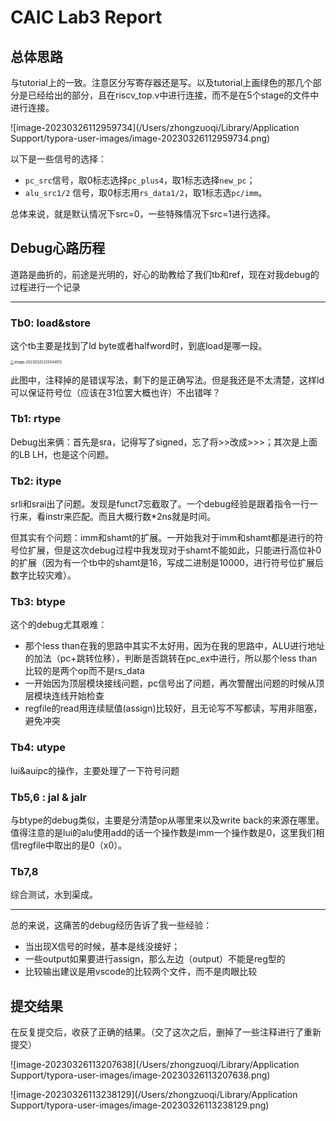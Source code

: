 # CAIC Lab3 Report

## 总体思路

与tutorial上的一致。注意区分写寄存器还是写。以及tutorial上画绿色的那几个部分是已经给出的部分，且在riscv_top.v中进行连接，而不是在5个stage的文件中进行连接。

![image-20230326112959734](/Users/zhongzuoqi/Library/Application Support/typora-user-images/image-20230326112959734.png)

以下是一些信号的选择：

- `pc_src`信号，取0标志选择`pc_plus4`，取1标志选择`new_pc`；
- `alu_src1/2` 信号，取0标志用`rs_data1/2`，取1标志选`pc/imm`。

总体来说，就是默认情况下src=0，一些特殊情况下src=1进行选择。

## Debug心路历程

道路是曲折的，前途是光明的，好心的助教给了我们tb和ref，现在对我debug的过程进行一个记录

------

### Tb0: load&store

这个tb主要是找到了ld byte或者halfword时，到底load是哪一段。

<img src="/Users/zhongzuoqi/Library/Application Support/typora-user-images/image-20230325225544912.png" alt="image-20230325225544912" style="zoom:40%;" />

此图中，注释掉的是错误写法，剩下的是正确写法。但是我还是不太清楚，这样ld可以保证符号位（应该在31位罢大概也许）不出错咩？

### Tb1: rtype

Debug出来俩：首先是sra，记得写了signed，忘了将>>改成>>>；其次是上面的LB LH，也是这个问题。

### Tb2: itype

srli和srai出了问题。发现是funct7忘截取了。一个debug经验是跟着指令一行一行来，看instr来匹配。而且大概行数*2ns就是时间。

但其实有个问题：imm和shamt的扩展。一开始我对于imm和shamt都是进行的符号位扩展，但是这次debug过程中我发现对于shamt不能如此，只能进行高位补0的扩展（因为有一个tb中的shamt是16，写成二进制是10000，进行符号位扩展后数字比较灾难）。

### Tb3: btype

这个的debug尤其艰难：

- 那个less than在我的思路中其实不太好用，因为在我的思路中，ALU进行地址的加法（pc+跳转位移），判断是否跳转在pc_ex中进行，所以那个less than比较的是两个op而不是rs_data
- 一开始因为顶层模块接线问题，pc信号出了问题，再次警醒出问题的时候从顶层模块连线开始检查
- regfile的read用连续赋值(assign)比较好，且无论写不写都读，写用非阻塞，避免冲突

### Tb4: utype

lui&auipc的操作，主要处理了一下符号问题

### Tb5,6 : jal & jalr

与btype的debug类似，主要是分清楚op从哪里来以及write back的来源在哪里。值得注意的是lui的alu使用add的话一个操作数是imm一个操作数是0，这里我们相信regfile中取出的是0（x0）。

### Tb7,8

综合测试，水到渠成。

------

总的来说，这痛苦的debug经历告诉了我一些经验：

- 当出现X信号的时候，基本是线没接好；
- 一些output如果要进行assign，那么左边（output）不能是reg型的
- 比较输出建议是用vscode的比较两个文件，而不是肉眼比较

## 提交结果

在反复提交后，收获了正确的结果。（交了这次之后，删掉了一些注释进行了重新提交）

![image-20230326113207638](/Users/zhongzuoqi/Library/Application Support/typora-user-images/image-20230326113207638.png)

![image-20230326113238129](/Users/zhongzuoqi/Library/Application Support/typora-user-images/image-20230326113238129.png)